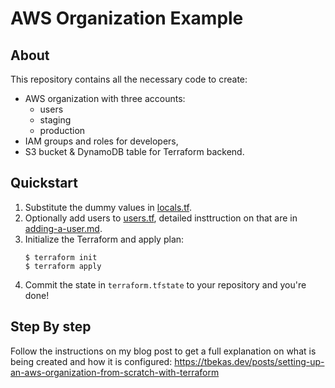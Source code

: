 # AWS Organization Example

## About

This repository contains all the necessary code to create:

* AWS organization with three accounts:
  * users
  * staging
  * production
* IAM groups and roles for developers,
* S3 bucket & DynamoDB table for Terraform backend.

## Quickstart

1. Substitute the dummy values in [locals.tf](locals.tf).
1. Optionally add users to [users.tf](users.tf), detailed insttruction on that are in [adding-a-user.md](adding-a-user.md).
1. Initialize the Terraform and apply plan:
    ```
    $ terraform init
    $ terraform apply
    ```
1. Commit the state in `terraform.tfstate` to your repository and you're done!

## Step By step

Follow the instructions on my blog post to get a full explanation on what is being created and how it is configured: https://tbekas.dev/posts/setting-up-an-aws-organization-from-scratch-with-terraform
